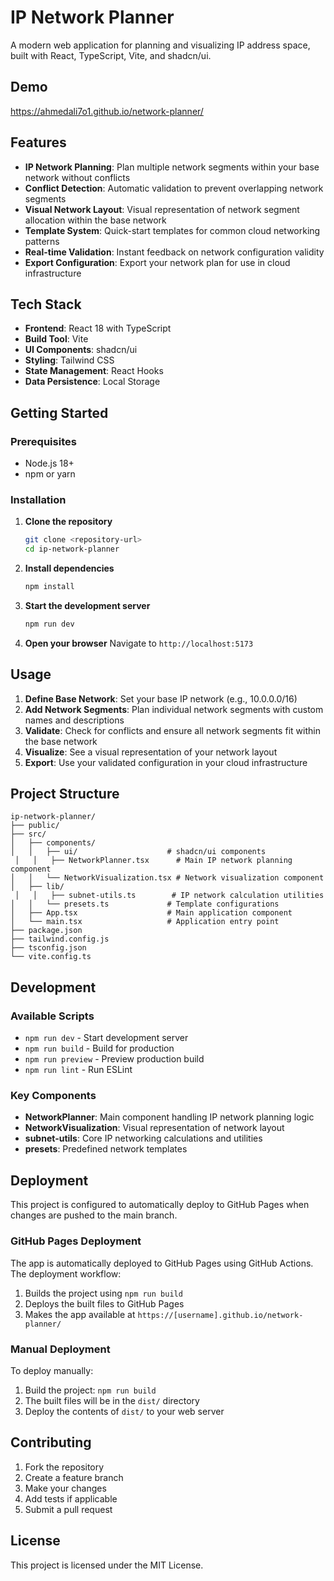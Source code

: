 # IP Network Planner

A modern web application for planning and visualizing IP address space, built with React, TypeScript, Vite, and shadcn/ui.

## Demo
https://ahmedali7o1.github.io/network-planner/

## Features

- **IP Network Planning**: Plan multiple network segments within your base network without conflicts
- **Conflict Detection**: Automatic validation to prevent overlapping network segments
- **Visual Network Layout**: Visual representation of network segment allocation within the base network
- **Template System**: Quick-start templates for common cloud networking patterns
- **Real-time Validation**: Instant feedback on network configuration validity
- **Export Configuration**: Export your network plan for use in cloud infrastructure

## Tech Stack

- **Frontend**: React 18 with TypeScript
- **Build Tool**: Vite
- **UI Components**: shadcn/ui
- **Styling**: Tailwind CSS
- **State Management**: React Hooks
- **Data Persistence**: Local Storage

## Getting Started

### Prerequisites

- Node.js 18+ 
- npm or yarn

### Installation

1. **Clone the repository**
   ```bash
   git clone <repository-url>
   cd ip-network-planner
   ```

2. **Install dependencies**
   ```bash
   npm install
   ```

3. **Start the development server**
   ```bash
   npm run dev
   ```

4. **Open your browser**
   Navigate to `http://localhost:5173`

## Usage

1. **Define Base Network**: Set your base IP network (e.g., 10.0.0.0/16)
2. **Add Network Segments**: Plan individual network segments with custom names and descriptions
3. **Validate**: Check for conflicts and ensure all network segments fit within the base network
4. **Visualize**: See a visual representation of your network layout
5. **Export**: Use your validated configuration in your cloud infrastructure

## Project Structure

```
ip-network-planner/
├── public/
├── src/
│   ├── components/
│   │   ├── ui/                    # shadcn/ui components
 │   │   ├── NetworkPlanner.tsx      # Main IP network planning component
│   │   └── NetworkVisualization.tsx # Network visualization component
│   ├── lib/
 │   │   ├── subnet-utils.ts        # IP network calculation utilities
│   │   └── presets.ts             # Template configurations
│   ├── App.tsx                    # Main application component
│   └── main.tsx                   # Application entry point
├── package.json
├── tailwind.config.js
├── tsconfig.json
└── vite.config.ts
```

## Development

### Available Scripts

- `npm run dev` - Start development server
- `npm run build` - Build for production
- `npm run preview` - Preview production build
- `npm run lint` - Run ESLint

### Key Components

- **NetworkPlanner**: Main component handling IP network planning logic
- **NetworkVisualization**: Visual representation of network layout
- **subnet-utils**: Core IP networking calculations and utilities
- **presets**: Predefined network templates

## Deployment

This project is configured to automatically deploy to GitHub Pages when changes are pushed to the main branch.

### GitHub Pages Deployment

The app is automatically deployed to GitHub Pages using GitHub Actions. The deployment workflow:

1. Builds the project using `npm run build`
2. Deploys the built files to GitHub Pages
3. Makes the app available at `https://[username].github.io/network-planner/`

### Manual Deployment

To deploy manually:

1. Build the project: `npm run build`
2. The built files will be in the `dist/` directory
3. Deploy the contents of `dist/` to your web server

## Contributing

1. Fork the repository
2. Create a feature branch
3. Make your changes
4. Add tests if applicable
5. Submit a pull request

## License

This project is licensed under the MIT License.
